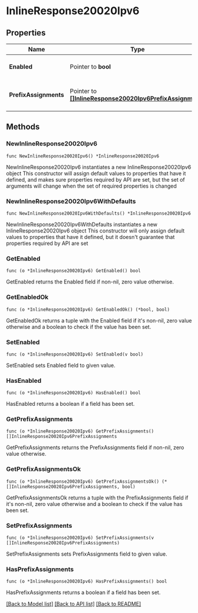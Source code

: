 # InlineResponse20020Ipv6

## Properties

Name | Type | Description | Notes
------------ | ------------- | ------------- | -------------
**Enabled** | Pointer to **bool** | Enable IPv6 on single LAN | [optional] 
**PrefixAssignments** | Pointer to [**[]InlineResponse20020Ipv6PrefixAssignments**](InlineResponse20020Ipv6PrefixAssignments.md) | Prefix assignments on the single LAN | [optional] 

## Methods

### NewInlineResponse20020Ipv6

`func NewInlineResponse20020Ipv6() *InlineResponse20020Ipv6`

NewInlineResponse20020Ipv6 instantiates a new InlineResponse20020Ipv6 object
This constructor will assign default values to properties that have it defined,
and makes sure properties required by API are set, but the set of arguments
will change when the set of required properties is changed

### NewInlineResponse20020Ipv6WithDefaults

`func NewInlineResponse20020Ipv6WithDefaults() *InlineResponse20020Ipv6`

NewInlineResponse20020Ipv6WithDefaults instantiates a new InlineResponse20020Ipv6 object
This constructor will only assign default values to properties that have it defined,
but it doesn't guarantee that properties required by API are set

### GetEnabled

`func (o *InlineResponse20020Ipv6) GetEnabled() bool`

GetEnabled returns the Enabled field if non-nil, zero value otherwise.

### GetEnabledOk

`func (o *InlineResponse20020Ipv6) GetEnabledOk() (*bool, bool)`

GetEnabledOk returns a tuple with the Enabled field if it's non-nil, zero value otherwise
and a boolean to check if the value has been set.

### SetEnabled

`func (o *InlineResponse20020Ipv6) SetEnabled(v bool)`

SetEnabled sets Enabled field to given value.

### HasEnabled

`func (o *InlineResponse20020Ipv6) HasEnabled() bool`

HasEnabled returns a boolean if a field has been set.

### GetPrefixAssignments

`func (o *InlineResponse20020Ipv6) GetPrefixAssignments() []InlineResponse20020Ipv6PrefixAssignments`

GetPrefixAssignments returns the PrefixAssignments field if non-nil, zero value otherwise.

### GetPrefixAssignmentsOk

`func (o *InlineResponse20020Ipv6) GetPrefixAssignmentsOk() (*[]InlineResponse20020Ipv6PrefixAssignments, bool)`

GetPrefixAssignmentsOk returns a tuple with the PrefixAssignments field if it's non-nil, zero value otherwise
and a boolean to check if the value has been set.

### SetPrefixAssignments

`func (o *InlineResponse20020Ipv6) SetPrefixAssignments(v []InlineResponse20020Ipv6PrefixAssignments)`

SetPrefixAssignments sets PrefixAssignments field to given value.

### HasPrefixAssignments

`func (o *InlineResponse20020Ipv6) HasPrefixAssignments() bool`

HasPrefixAssignments returns a boolean if a field has been set.


[[Back to Model list]](../README.md#documentation-for-models) [[Back to API list]](../README.md#documentation-for-api-endpoints) [[Back to README]](../README.md)


